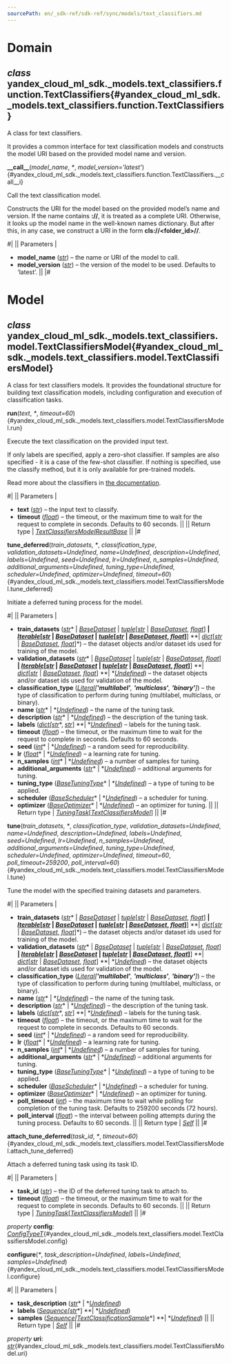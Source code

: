 ```yaml
---
sourcePath: en/_sdk-ref/sdk-ref/sync/models/text_classifiers.md
---
```

# Domain

## *class* yandex\_cloud\_ml\_sdk.\_models.text\_classifiers.function.**TextClassifiers**{#yandex_cloud_ml_sdk._models.text_classifiers.function.TextClassifiers}

A class for text classifiers.

It provides a common interface for text classification models and constructs the model URI based on the provided model name and version.

**\_\_call\_\_**(*model\_name*, *<span title="Keyword-only parameters separator (PEP 3102)">\*</span>*, *model\_version='latest'*){#yandex_cloud_ml_sdk._models.text_classifiers.function.TextClassifiers.__call__i}

Call the text classification model.

Constructs the URI for the model based on the provided model’s name and version. If the name contains **\://**, it is treated as a complete URI. Otherwise, it looks up the model name in the well-known names dictionary. But after this, in any case, we construct a URI in the form **cls://<folder\_id>/<model>/<version>**.

#|
|| Parameters | 

- **model\_name** ([*str*](https://docs.python.org/3/library/stdtypes.html#str)) – the name or URI of the model to call.
- **model\_version** ([*str*](https://docs.python.org/3/library/stdtypes.html#str)) – the version of the model to be used. Defaults to ‘latest’. ||
|#

# Model

## *class* yandex\_cloud\_ml\_sdk.\_models.text\_classifiers.model.**TextClassifiersModel**{#yandex_cloud_ml_sdk._models.text_classifiers.model.TextClassifiersModel}

A class for text classifiers models. It provides the foundational structure for building text classification models, including configuration and execution of classification tasks.

**run**(*text*, *<span title="Keyword-only parameters separator (PEP 3102)">\*</span>*, *timeout=60*){#yandex_cloud_ml_sdk._models.text_classifiers.model.TextClassifiersModel.run}

Execute the text classification on the provided input text.

If only labels are specified, apply a zero-shot classifier. If samples are also specified - it is a case of the few-shot classifier. If nothing is specified, use the classify method, but it is only available for pre-trained models.

Read more about the classifiers in [the documentation](https://yandex.cloud/docs/foundation-models/concepts/classifier/).

#|
|| Parameters | 

- **text** ([*str*](https://docs.python.org/3/library/stdtypes.html#str)) – the input text to classify.
- **timeout** ([*float*](https://docs.python.org/3/library/functions.html#float)) – the timeout, or the maximum time to wait for the request to complete in seconds. Defaults to 60 seconds. ||
|| Return type | [*TextClassifiersModelResultBase*](../../types/model_results.md#yandex_cloud_ml_sdk._models.text_classifiers.result.TextClassifiersModelResultBase) ||
|#

**tune\_deferred**(*train\_datasets*, *<span title="Keyword-only parameters separator (PEP 3102)">\*</span>*, *classification\_type*, *validation\_datasets=Undefined*, *name=Undefined*, *description=Undefined*, *labels=Undefined*, *seed=Undefined*, *lr=Undefined*, *n\_samples=Undefined*, *additional\_arguments=Undefined*, *tuning\_type=Undefined*, *scheduler=Undefined*, *optimizer=Undefined*, *timeout=60*){#yandex_cloud_ml_sdk._models.text_classifiers.model.TextClassifiersModel.tune_deferred}

Initiate a deferred tuning process for the model.

#|
|| Parameters | 

- **train\_datasets** ([*str*](https://docs.python.org/3/library/stdtypes.html#str)* \| *[*BaseDataset*](../../internals/bases.md#yandex_cloud_ml_sdk._datasets.dataset.BaseDataset)* \| *[*tuple*](https://docs.python.org/3/library/stdtypes.html#tuple)*[*[*str*](https://docs.python.org/3/library/stdtypes.html#str)* \| *[*BaseDataset*](../../internals/bases.md#yandex_cloud_ml_sdk._datasets.dataset.BaseDataset)*, *[*float*](https://docs.python.org/3/library/functions.html#float)*] **\| *[*Iterable*](https://docs.python.org/3/library/typing.html#typing.Iterable)*[*[*str*](https://docs.python.org/3/library/stdtypes.html#str)* \| *[*BaseDataset*](../../internals/bases.md#yandex_cloud_ml_sdk._datasets.dataset.BaseDataset)* \| *[*tuple*](https://docs.python.org/3/library/stdtypes.html#tuple)*[*[*str*](https://docs.python.org/3/library/stdtypes.html#str)* \| *[*BaseDataset*](../../internals/bases.md#yandex_cloud_ml_sdk._datasets.dataset.BaseDataset)*, *[*float*](https://docs.python.org/3/library/functions.html#float)*]**] **\| *[*dict*](https://docs.python.org/3/library/stdtypes.html#dict)*[*[*str*](https://docs.python.org/3/library/stdtypes.html#str)* \| *[*BaseDataset*](../../internals/bases.md#yandex_cloud_ml_sdk._datasets.dataset.BaseDataset)*, *[*float*](https://docs.python.org/3/library/functions.html#float)*]*) – the dataset objects and/or dataset ids used for training of the model.
- **validation\_datasets** ([*str*](https://docs.python.org/3/library/stdtypes.html#str)* \| *[*BaseDataset*](../../internals/bases.md#yandex_cloud_ml_sdk._datasets.dataset.BaseDataset)* \| *[*tuple*](https://docs.python.org/3/library/stdtypes.html#tuple)*[*[*str*](https://docs.python.org/3/library/stdtypes.html#str)* \| *[*BaseDataset*](../../internals/bases.md#yandex_cloud_ml_sdk._datasets.dataset.BaseDataset)*, *[*float*](https://docs.python.org/3/library/functions.html#float)*] **\| *[*Iterable*](https://docs.python.org/3/library/typing.html#typing.Iterable)*[*[*str*](https://docs.python.org/3/library/stdtypes.html#str)* \| *[*BaseDataset*](../../internals/bases.md#yandex_cloud_ml_sdk._datasets.dataset.BaseDataset)* \| *[*tuple*](https://docs.python.org/3/library/stdtypes.html#tuple)*[*[*str*](https://docs.python.org/3/library/stdtypes.html#str)* \| *[*BaseDataset*](../../internals/bases.md#yandex_cloud_ml_sdk._datasets.dataset.BaseDataset)*, *[*float*](https://docs.python.org/3/library/functions.html#float)*]**] **\| *[*dict*](https://docs.python.org/3/library/stdtypes.html#dict)*[*[*str*](https://docs.python.org/3/library/stdtypes.html#str)* \| *[*BaseDataset*](../../internals/bases.md#yandex_cloud_ml_sdk._datasets.dataset.BaseDataset)*, *[*float*](https://docs.python.org/3/library/functions.html#float)*] **\| *[*Undefined*](../../types/other.md#yandex_cloud_ml_sdk._types.misc.Undefined)) – the dataset objects and/or dataset ids used for validation of the model.
- **classification\_type** ([*Literal*](https://docs.python.org/3/library/typing.html#typing.Literal)*[**'multilabel'**, **'multiclass'**, **'binary'**]*) – the type of classification to perform during tuning (multilabel, multiclass, or binary).
- **name** ([*str*](https://docs.python.org/3/library/stdtypes.html#str)* \| *[*Undefined*](../../types/other.md#yandex_cloud_ml_sdk._types.misc.Undefined)) – the name of the tuning task.
- **description** ([*str*](https://docs.python.org/3/library/stdtypes.html#str)* \| *[*Undefined*](../../types/other.md#yandex_cloud_ml_sdk._types.misc.Undefined)) – the description of the tuning task.
- **labels** ([*dict*](https://docs.python.org/3/library/stdtypes.html#dict)*[*[*str*](https://docs.python.org/3/library/stdtypes.html#str)*, *[*str*](https://docs.python.org/3/library/stdtypes.html#str)*] **\| *[*Undefined*](../../types/other.md#yandex_cloud_ml_sdk._types.misc.Undefined)) – labels for the tuning task.
- **timeout** ([*float*](https://docs.python.org/3/library/functions.html#float)) – the timeout, or the maximum time to wait for the request to complete in seconds. Defaults to 60 seconds.
- **seed** ([*int*](https://docs.python.org/3/library/functions.html#int)* \| *[*Undefined*](../../types/other.md#yandex_cloud_ml_sdk._types.misc.Undefined)) – a random seed for reproducibility.
- **lr** ([*float*](https://docs.python.org/3/library/functions.html#float)* \| *[*Undefined*](../../types/other.md#yandex_cloud_ml_sdk._types.misc.Undefined)) – a learning rate for tuning.
- **n\_samples** ([*int*](https://docs.python.org/3/library/functions.html#int)* \| *[*Undefined*](../../types/other.md#yandex_cloud_ml_sdk._types.misc.Undefined)) – a number of samples for tuning.
- **additional\_arguments** ([*str*](https://docs.python.org/3/library/stdtypes.html#str)* \| *[*Undefined*](../../types/other.md#yandex_cloud_ml_sdk._types.misc.Undefined)) – additional arguments for tuning.
- **tuning\_type** ([*BaseTuningType*](../../types/tuning.md#yandex_cloud_ml_sdk._types.tuning.tuning_types.BaseTuningType)* \| *[*Undefined*](../../types/other.md#yandex_cloud_ml_sdk._types.misc.Undefined)) – a type of tuning to be applied.
- **scheduler** ([*BaseScheduler*](../../types/tuning.md#yandex_cloud_ml_sdk._types.tuning.schedulers.BaseScheduler)* \| *[*Undefined*](../../types/other.md#yandex_cloud_ml_sdk._types.misc.Undefined)) – a scheduler for tuning.
- **optimizer** ([*BaseOptimizer*](../../types/tuning.md#yandex_cloud_ml_sdk._types.tuning.optimizers.BaseOptimizer)* \| *[*Undefined*](../../types/other.md#yandex_cloud_ml_sdk._types.misc.Undefined)) – an optimizer for tuning. ||
|| Return type | [*TuningTask*](../../types/tuning.md#yandex_cloud_ml_sdk._tuning.tuning_task.TuningTask)[[*TextClassifiersModel*](#yandex_cloud_ml_sdk._models.text_classifiers.model.TextClassifiersModel)] ||
|#

**tune**(*train\_datasets*, *<span title="Keyword-only parameters separator (PEP 3102)">\*</span>*, *classification\_type*, *validation\_datasets=Undefined*, *name=Undefined*, *description=Undefined*, *labels=Undefined*, *seed=Undefined*, *lr=Undefined*, *n\_samples=Undefined*, *additional\_arguments=Undefined*, *tuning\_type=Undefined*, *scheduler=Undefined*, *optimizer=Undefined*, *timeout=60*, *poll\_timeout=259200*, *poll\_interval=60*){#yandex_cloud_ml_sdk._models.text_classifiers.model.TextClassifiersModel.tune}

Tune the model with the specified training datasets and parameters.

#|
|| Parameters | 

- **train\_datasets** ([*str*](https://docs.python.org/3/library/stdtypes.html#str)* \| *[*BaseDataset*](../../internals/bases.md#yandex_cloud_ml_sdk._datasets.dataset.BaseDataset)* \| *[*tuple*](https://docs.python.org/3/library/stdtypes.html#tuple)*[*[*str*](https://docs.python.org/3/library/stdtypes.html#str)* \| *[*BaseDataset*](../../internals/bases.md#yandex_cloud_ml_sdk._datasets.dataset.BaseDataset)*, *[*float*](https://docs.python.org/3/library/functions.html#float)*] **\| *[*Iterable*](https://docs.python.org/3/library/typing.html#typing.Iterable)*[*[*str*](https://docs.python.org/3/library/stdtypes.html#str)* \| *[*BaseDataset*](../../internals/bases.md#yandex_cloud_ml_sdk._datasets.dataset.BaseDataset)* \| *[*tuple*](https://docs.python.org/3/library/stdtypes.html#tuple)*[*[*str*](https://docs.python.org/3/library/stdtypes.html#str)* \| *[*BaseDataset*](../../internals/bases.md#yandex_cloud_ml_sdk._datasets.dataset.BaseDataset)*, *[*float*](https://docs.python.org/3/library/functions.html#float)*]**] **\| *[*dict*](https://docs.python.org/3/library/stdtypes.html#dict)*[*[*str*](https://docs.python.org/3/library/stdtypes.html#str)* \| *[*BaseDataset*](../../internals/bases.md#yandex_cloud_ml_sdk._datasets.dataset.BaseDataset)*, *[*float*](https://docs.python.org/3/library/functions.html#float)*]*) – the dataset objects and/or dataset ids used for training of the model.
- **validation\_datasets** ([*str*](https://docs.python.org/3/library/stdtypes.html#str)* \| *[*BaseDataset*](../../internals/bases.md#yandex_cloud_ml_sdk._datasets.dataset.BaseDataset)* \| *[*tuple*](https://docs.python.org/3/library/stdtypes.html#tuple)*[*[*str*](https://docs.python.org/3/library/stdtypes.html#str)* \| *[*BaseDataset*](../../internals/bases.md#yandex_cloud_ml_sdk._datasets.dataset.BaseDataset)*, *[*float*](https://docs.python.org/3/library/functions.html#float)*] **\| *[*Iterable*](https://docs.python.org/3/library/typing.html#typing.Iterable)*[*[*str*](https://docs.python.org/3/library/stdtypes.html#str)* \| *[*BaseDataset*](../../internals/bases.md#yandex_cloud_ml_sdk._datasets.dataset.BaseDataset)* \| *[*tuple*](https://docs.python.org/3/library/stdtypes.html#tuple)*[*[*str*](https://docs.python.org/3/library/stdtypes.html#str)* \| *[*BaseDataset*](../../internals/bases.md#yandex_cloud_ml_sdk._datasets.dataset.BaseDataset)*, *[*float*](https://docs.python.org/3/library/functions.html#float)*]**] **\| *[*dict*](https://docs.python.org/3/library/stdtypes.html#dict)*[*[*str*](https://docs.python.org/3/library/stdtypes.html#str)* \| *[*BaseDataset*](../../internals/bases.md#yandex_cloud_ml_sdk._datasets.dataset.BaseDataset)*, *[*float*](https://docs.python.org/3/library/functions.html#float)*] **\| *[*Undefined*](../../types/other.md#yandex_cloud_ml_sdk._types.misc.Undefined)) – the dataset objects and/or dataset ids used for validation of the model.
- **classification\_type** ([*Literal*](https://docs.python.org/3/library/typing.html#typing.Literal)*[**'multilabel'**, **'multiclass'**, **'binary'**]*) – the type of classification to perform during tuning (multilabel, multiclass, or binary).
- **name** ([*str*](https://docs.python.org/3/library/stdtypes.html#str)* \| *[*Undefined*](../../types/other.md#yandex_cloud_ml_sdk._types.misc.Undefined)) – the name of the tuning task.
- **description** ([*str*](https://docs.python.org/3/library/stdtypes.html#str)* \| *[*Undefined*](../../types/other.md#yandex_cloud_ml_sdk._types.misc.Undefined)) – the description of the tuning task.
- **labels** ([*dict*](https://docs.python.org/3/library/stdtypes.html#dict)*[*[*str*](https://docs.python.org/3/library/stdtypes.html#str)*, *[*str*](https://docs.python.org/3/library/stdtypes.html#str)*] **\| *[*Undefined*](../../types/other.md#yandex_cloud_ml_sdk._types.misc.Undefined)) – labels for the tuning task.
- **timeout** ([*float*](https://docs.python.org/3/library/functions.html#float)) – the timeout, or the maximum time to wait for the request to complete in seconds. Defaults to 60 seconds.
- **seed** ([*int*](https://docs.python.org/3/library/functions.html#int)* \| *[*Undefined*](../../types/other.md#yandex_cloud_ml_sdk._types.misc.Undefined)) – a random seed for reproducibility.
- **lr** ([*float*](https://docs.python.org/3/library/functions.html#float)* \| *[*Undefined*](../../types/other.md#yandex_cloud_ml_sdk._types.misc.Undefined)) – a learning rate for tuning.
- **n\_samples** ([*int*](https://docs.python.org/3/library/functions.html#int)* \| *[*Undefined*](../../types/other.md#yandex_cloud_ml_sdk._types.misc.Undefined)) – a number of samples for tuning.
- **additional\_arguments** ([*str*](https://docs.python.org/3/library/stdtypes.html#str)* \| *[*Undefined*](../../types/other.md#yandex_cloud_ml_sdk._types.misc.Undefined)) – additional arguments for tuning.
- **tuning\_type** ([*BaseTuningType*](../../types/tuning.md#yandex_cloud_ml_sdk._types.tuning.tuning_types.BaseTuningType)* \| *[*Undefined*](../../types/other.md#yandex_cloud_ml_sdk._types.misc.Undefined)) – a type of tuning to be applied.
- **scheduler** ([*BaseScheduler*](../../types/tuning.md#yandex_cloud_ml_sdk._types.tuning.schedulers.BaseScheduler)* \| *[*Undefined*](../../types/other.md#yandex_cloud_ml_sdk._types.misc.Undefined)) – a scheduler for tuning.
- **optimizer** ([*BaseOptimizer*](../../types/tuning.md#yandex_cloud_ml_sdk._types.tuning.optimizers.BaseOptimizer)* \| *[*Undefined*](../../types/other.md#yandex_cloud_ml_sdk._types.misc.Undefined)) – an optimizer for tuning.
- **poll\_timeout** ([*int*](https://docs.python.org/3/library/functions.html#int)) – the maximum time to wait while polling for completion of the tuning task. Defaults to 259200 seconds (72 hours).
- **poll\_interval** ([*float*](https://docs.python.org/3/library/functions.html#float)) – the interval between polling attempts during the tuning process. Defaults to 60 seconds. ||
|| Return type | [*Self*](https://docs.python.org/3/library/typing.html#typing.Self) ||
|#

**attach\_tune\_deferred**(*task\_id*, *<span title="Keyword-only parameters separator (PEP 3102)">\*</span>*, *timeout=60*){#yandex_cloud_ml_sdk._models.text_classifiers.model.TextClassifiersModel.attach_tune_deferred}

Attach a deferred tuning task using its task ID.

#|
|| Parameters | 

- **task\_id** ([*str*](https://docs.python.org/3/library/stdtypes.html#str)) – the ID of the deferred tuning task to attach to.
- **timeout** ([*float*](https://docs.python.org/3/library/functions.html#float)) – the timeout, or the maximum time to wait for the request to complete in seconds. Defaults to 60 seconds. ||
|| Return type | [*TuningTask*](../../types/tuning.md#yandex_cloud_ml_sdk._tuning.tuning_task.TuningTask)[[*TextClassifiersModel*](#yandex_cloud_ml_sdk._models.text_classifiers.model.TextClassifiersModel)] ||
|#

*property* **config**\: *[ConfigTypeT](../../types/other.md#yandex_cloud_ml_sdk._types.model.ConfigTypeT)*{#yandex_cloud_ml_sdk._models.text_classifiers.model.TextClassifiersModel.config}

**configure**(*<span title="Keyword-only parameters separator (PEP 3102)">\*</span>*, *task\_description=Undefined*, *labels=Undefined*, *samples=Undefined*){#yandex_cloud_ml_sdk._models.text_classifiers.model.TextClassifiersModel.configure}

#|
|| Parameters | 

- **task\_description** ([*str*](https://docs.python.org/3/library/stdtypes.html#str)* \| *[*Undefined*](../../types/other.md#yandex_cloud_ml_sdk._types.misc.Undefined))
- **labels** ([*Sequence*](https://docs.python.org/3/library/typing.html#typing.Sequence)*[*[*str*](https://docs.python.org/3/library/stdtypes.html#str)*] **\| *[*Undefined*](../../types/other.md#yandex_cloud_ml_sdk._types.misc.Undefined))
- **samples** ([*Sequence*](https://docs.python.org/3/library/typing.html#typing.Sequence)*[*[*TextClassificationSample*](../../types/model_results.md#yandex_cloud_ml_sdk._models.text_classifiers.types.TextClassificationSample)*] **\| *[*Undefined*](../../types/other.md#yandex_cloud_ml_sdk._types.misc.Undefined)) ||
|| Return type | [*Self*](https://docs.python.org/3/library/typing.html#typing.Self) ||
|#

*property* **uri**\: *[str](https://docs.python.org/3/library/stdtypes.html#str)*{#yandex_cloud_ml_sdk._models.text_classifiers.model.TextClassifiersModel.uri}